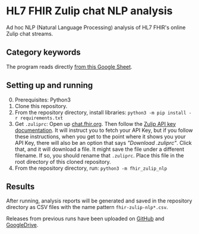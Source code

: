# HL7 FHIR Zulip chat NLP analysis
Ad hoc NLP (Natural Language Processing) analysis of HL7 FHIR's online Zulip chat streams.

## Category keywords
The program reads directly [from this Google Sheet](https://docs.google.com/spreadsheets/d/1OB0CEAkOhVTN71uIhzCo_iNaiD1B6qLqL7uwil5O22Q/).

## Setting up and running
0. Prerequisites: Python3
1. Clone this repository.
2. From the repository directory, install libraries: `python3 -m pip install -r requirements.txt`
3. Get `.zuliprc`: Open up [chat.fhir.org](https://chat.fhir.org). Then follow the 
   [Zulip API key documentation](https://zulip.com/api/api-keys). It will instruct you to fetch your API Key, but if you
   follow these instructions, when you get to the point where it shows you your API Key, there will also be an option 
   that says _"Download .zuliprc"_. Click that, and it will download a file. It might save the file under a different
   filename. If so, you should rename that `.zuliprc`. Place this file in the root directory of this cloned repository.
4. From the repository directory, run: `python3 -m fhir_zulip_nlp`

## Results
After running, analysis reports will be generated and saved in the repository directory as CSV files with the name 
pattern `fhir-zulip-nlp*.csv`.

Releases from previous runs have been uploaded on [GitHub](https://github.com/jhu-bids/fhir-zulip-nlp-analysis/releases)
and [GoogleDrive](https://drive.google.com/drive/u/0/folders/16MFLnKoKA5gk4ELbSnVS2GCjgR_R0ETL).
